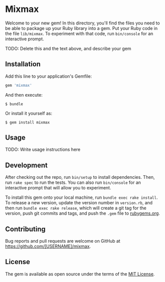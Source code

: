 # Mixmax

Welcome to your new gem! In this directory, you'll find the files you need to be able to package up your Ruby library into a gem. Put your Ruby code in the file `lib/mixmax`. To experiment with that code, run `bin/console` for an interactive prompt.

TODO: Delete this and the text above, and describe your gem

## Installation

Add this line to your application's Gemfile:

```ruby
gem 'mixmax'
```

And then execute:

    $ bundle

Or install it yourself as:

    $ gem install mixmax

## Usage

TODO: Write usage instructions here

## Development

After checking out the repo, run `bin/setup` to install dependencies. Then, run `rake spec` to run the tests. You can also run `bin/console` for an interactive prompt that will allow you to experiment.

To install this gem onto your local machine, run `bundle exec rake install`. To release a new version, update the version number in `version.rb`, and then run `bundle exec rake release`, which will create a git tag for the version, push git commits and tags, and push the `.gem` file to [rubygems.org](https://rubygems.org).

## Contributing

Bug reports and pull requests are welcome on GitHub at https://github.com/[USERNAME]/mixmax.

## License

The gem is available as open source under the terms of the [MIT License](https://opensource.org/licenses/MIT).
